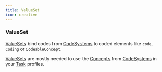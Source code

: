 ```yaml
---
title: ValueSet
icon: creative
---
```


### ValueSet

[ValueSets](https://www.hl7.org/fhir/R4/valueset.html) bind codes from [CodeSystems](codesystem.md) to coded elements like `code`, `Coding` or `CodeableConcept`.

[ValueSets](https://www.hl7.org/fhir/R4/valueset.html) are mostly needed to use the [Concepts](https://www.hl7.org/fhir/R4/codesystem-definitions.html#CodeSystem.concept) from [CodeSystems](codesystem.md) in your [Task](task.md) profiles.